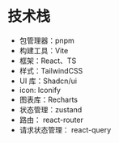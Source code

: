 # 技术栈

- 包管理器：pnpm
- 构建工具：Vite
- 框架：React、TS
- 样式：TailwindCSS
- UI 库：Shadcn/ui
- icon: Iconify
- 图表库：Recharts
- 状态管理：zustand
- 路由： react-router
- 请求状态管理： react-query
